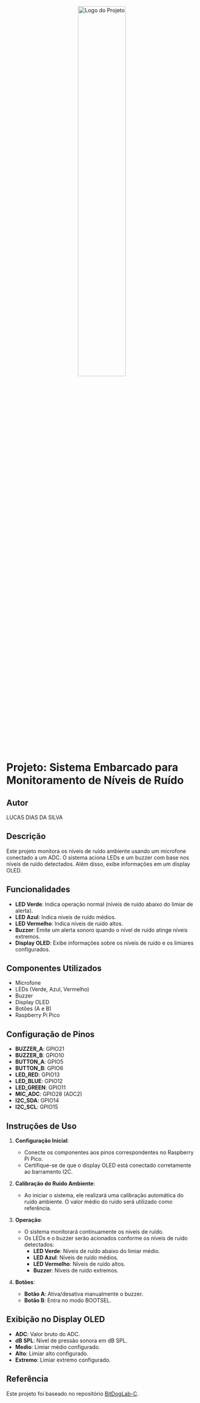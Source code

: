 <div align="center">
  <img src="https://github.com/LucaScripts/ComunicaoSerial/blob/main/docs/Group%20658.png?raw=true" alt="Logo do Projeto" width="50%"/>
</div>

# Projeto: Sistema Embarcado para Monitoramento de Níveis de Ruído

## Autor
LUCAS DIAS DA SILVA

## Descrição
Este projeto monitora os níveis de ruído ambiente usando um microfone conectado a um ADC. O sistema aciona LEDs e um buzzer com base nos níveis de ruído detectados. Além disso, exibe informações em um display OLED.

## Funcionalidades
- **LED Verde**: Indica operação normal (níveis de ruído abaixo do limiar de alerta).
- **LED Azul**: Indica níveis de ruído médios.
- **LED Vermelho**: Indica níveis de ruído altos.
- **Buzzer**: Emite um alerta sonoro quando o nível de ruído atinge níveis extremos.
- **Display OLED**: Exibe informações sobre os níveis de ruído e os limiares configurados.

## Componentes Utilizados
- Microfone
- LEDs (Verde, Azul, Vermelho)
- Buzzer
- Display OLED
- Botões (A e B)
- Raspberry Pi Pico

## Configuração de Pinos
- **BUZZER_A**: GPIO21
- **BUZZER_B**: GPIO10
- **BUTTON_A**: GPIO5
- **BUTTON_B**: GPIO6
- **LED_RED**: GPIO13
- **LED_BLUE**: GPIO12
- **LED_GREEN**: GPIO11
- **MIC_ADC**: GPIO28 (ADC2)
- **I2C_SDA**: GPIO14
- **I2C_SCL**: GPIO15

## Instruções de Uso
1. **Configuração Inicial**:
    - Conecte os componentes aos pinos correspondentes no Raspberry Pi Pico.
    - Certifique-se de que o display OLED está conectado corretamente ao barramento I2C.

2. **Calibração do Ruído Ambiente**:
    - Ao iniciar o sistema, ele realizará uma calibração automática do ruído ambiente. O valor médio do ruído será utilizado como referência.

3. **Operação**:
    - O sistema monitorará continuamente os níveis de ruído.
    - Os LEDs e o buzzer serão acionados conforme os níveis de ruído detectados:
        - **LED Verde**: Níveis de ruído abaixo do limiar médio.
        - **LED Azul**: Níveis de ruído médios.
        - **LED Vermelho**: Níveis de ruído altos.
        - **Buzzer**: Níveis de ruído extremos.

4. **Botões**:
    - **Botão A**: Ativa/desativa manualmente o buzzer.
    - **Botão B**: Entra no modo BOOTSEL.

## Exibição no Display OLED
- **ADC**: Valor bruto do ADC.
- **dB SPL**: Nível de pressão sonora em dB SPL.
- **Medio**: Limiar médio configurado.
- **Alto**: Limiar alto configurado.
- **Extremo**: Limiar extremo configurado.

## Referência
Este projeto foi baseado no repositório [BitDogLab-C](https://github.com/BitDogLab/BitDogLab-C.git).


